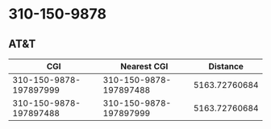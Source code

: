# 310-150-9878
## AT&T


| CGI | Nearest CGI | Distance |
|-----|-------------|----------|
| 310-150-9878-197897999 | 310-150-9878-197897488 | 5163.72760684 |
| 310-150-9878-197897488 | 310-150-9878-197897999 | 5163.72760684 |
